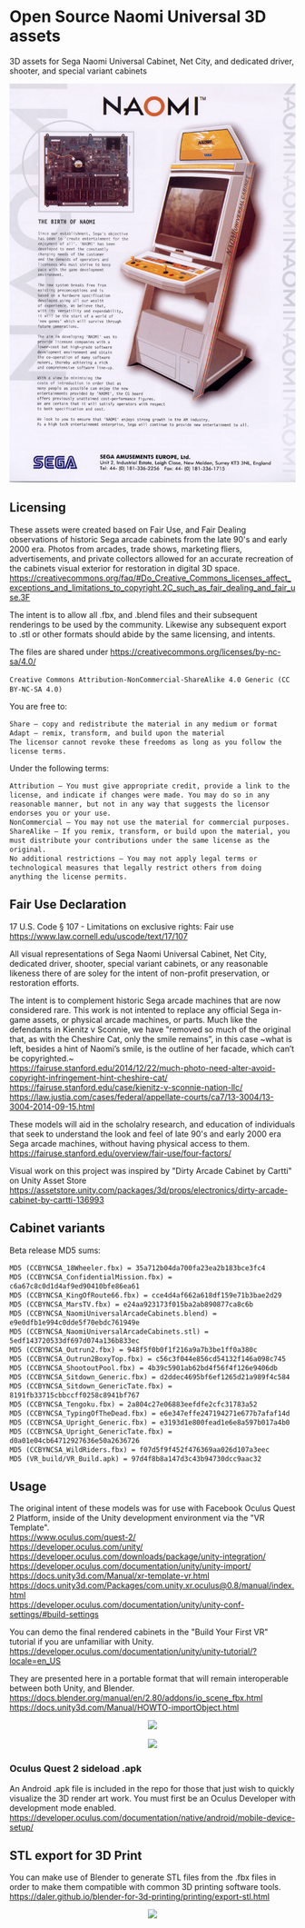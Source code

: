 # Open Source Naomi Universal 3D assets
3D assets for Sega Naomi Universal Cabinet, Net City, and dedicated driver, shooter, and special variant cabinets

<p align="center">
  <img src="https://github.com/ArcadeHustle/NaomiUniversal3D/blob/main/pics/birth.jpg">
</p>

## Licensing
These assets were created based on Fair Use, and Fair Dealing observations of historic Sega arcade cabinets from the late 90's and early 2000 era. 
Photos from arcades, trade shows, marketing fliers, advertisements, and private collectors allowed for an accurate recreation of the cabinets visual exterior for restoration in digital 3D space. https://creativecommons.org/faq/#Do_Creative_Commons_licenses_affect_exceptions_and_limitations_to_copyright.2C_such_as_fair_dealing_and_fair_use.3F

The intent is to allow all .fbx, and .blend files and their subsequent renderings to be used by the community. Likewise any subsequent export to .stl or other formats should abide by the same licensing, and intents.  

The files are shared under https://creativecommons.org/licenses/by-nc-sa/4.0/

```Creative Commons Attribution-NonCommercial-ShareAlike 4.0 Generic (CC BY-NC-SA 4.0)```

You are free to:
```
Share — copy and redistribute the material in any medium or format
Adapt — remix, transform, and build upon the material
The licensor cannot revoke these freedoms as long as you follow the license terms.
```
Under the following terms:
```
Attribution — You must give appropriate credit, provide a link to the license, and indicate if changes were made. You may do so in any reasonable manner, but not in any way that suggests the licensor endorses you or your use.
NonCommercial — You may not use the material for commercial purposes.
ShareAlike — If you remix, transform, or build upon the material, you must distribute your contributions under the same license as the original.
No additional restrictions — You may not apply legal terms or technological measures that legally restrict others from doing anything the license permits.
```
## Fair Use Declaration

17 U.S. Code § 107 - Limitations on exclusive rights: Fair use<br>
https://www.law.cornell.edu/uscode/text/17/107

All visual representations of Sega Naomi Universal Cabinet, Net City, dedicated driver, shooter, special variant cabinets, or any reasonable likeness there of are soley for the intent of non-profit preservation, or restoration efforts. 

The intent is to complement historic Sega arcade machines that are now considered rare. This work is not intented to replace any official Sega in-game assets, or physical arcade machines, or parts. 
Much like the defendants in Kienitz v Sconnie, we have "removed so much of the original that, as with the Cheshire Cat, only the smile remains”, in this case \~what is left, besides a hint of Naomi’s smile, is the outline of her facade, which can’t be copyrighted.\~<br>
https://fairuse.stanford.edu/2014/12/22/much-photo-need-alter-avoid-copyright-infringement-hint-cheshire-cat/<br>
https://fairuse.stanford.edu/case/kienitz-v-sconnie-nation-llc/<br>
https://law.justia.com/cases/federal/appellate-courts/ca7/13-3004/13-3004-2014-09-15.html

These models will aid in the scholalry research, and education of individuals that seek to understand the look and feel of late 90's and early 2000 era Sega arcade machines, without having physical access to them. 
https://fairuse.stanford.edu/overview/fair-use/four-factors/

Visual work on this project was inspired by "Dirty Arcade Cabinet by Cartti" on Unity Asset Store
https://assetstore.unity.com/packages/3d/props/electronics/dirty-arcade-cabinet-by-cartti-136993

## Cabinet variants

Beta release MD5 sums:
```
MD5 (CCBYNCSA_18Wheeler.fbx) = 35a712b04da700fa23ea2b183bce3fc4
MD5 (CCBYNCSA_ConfidentialMission.fbx) = c6a67c8c0d1d4af9ed90410bfe86ea61
MD5 (CCBYNCSA_KingOfRoute66.fbx) = cce4d4af662a618df159e71b3bae2d29
MD5 (CCBYNCSA_MarsTV.fbx) = e24aa923173f015ba2ab890877ca8c6b
MD5 (CCBYNCSA_NaomiUniversalArcadeCabinets.blend) = e9e0dfb1e994c0dde5f70ebdc761949e
MD5 (CCBYNCSA_NaomiUniversalArcadeCabinets.stl) = 5edf143720533df697d074a136b833ec
MD5 (CCBYNCSA_Outrun2.fbx) = 948f5f0b0f1f216a9a7b3be1ff0a380c
MD5 (CCBYNCSA_Outrun2BoxyTop.fbx) = c56c3f044e856cd54132f146a098c745
MD5 (CCBYNCSA_ShootoutPool.fbx) = 4b39c5901ab62bd4f56f4f126e9406db
MD5 (CCBYNCSA_Sitdown_Generic.fbx) = d2ddec4695bf6ef1265d21a989f4c584
MD5 (CCBYNCSA_Sitdown_GenericTate.fbx) = 8191fb33715cbbccff0258c8941bf767
MD5 (CCBYNCSA_Tengoku.fbx) = 2a804c27e06883eefdfe2cfc31783a52
MD5 (CCBYNCSA_TypingOfTheDead.fbx) = e6e347effe247194271e677b7afaf14d
MD5 (CCBYNCSA_Upright_Generic.fbx) = e3193d1e800fead1e6e8a597b017a4b0
MD5 (CCBYNCSA_Upright_GenericTate.fbx) = d0a01e04cb64712927636e50a2636726
MD5 (CCBYNCSA_WildRiders.fbx) = f07d5f9f452f476369aa026d107a3eec
MD5 (VR_build/VR_Build.apk) = 97d4f8b8a147d3c43b94730dcc9aac32

```
## Usage

The original intent of these models was for use with Facebook Oculus Quest 2 Platform, inside of the Unity development environment via the "VR Template".<br>
https://www.oculus.com/quest-2/<br>
https://developer.oculus.com/unity/<br>
https://developer.oculus.com/downloads/package/unity-integration/<br>
https://developer.oculus.com/documentation/unity/unity-import/<br>
https://docs.unity3d.com/Manual/xr-template-vr.html<br>
https://docs.unity3d.com/Packages/com.unity.xr.oculus@0.8/manual/index.html<br>
https://developer.oculus.com/documentation/unity/unity-conf-settings/#build-settings

You can demo the final rendered cabinets in the "Build Your First VR" tutorial if you are unfamiliar with Unity.
https://developer.oculus.com/documentation/unity/unity-tutorial/?locale=en_US

They are presented here in a portable format that will remain interoperable between both Unity, and Blender. 
https://docs.blender.org/manual/en/2.80/addons/io_scene_fbx.html
https://docs.unity3d.com/Manual/HOWTO-importObject.html

<p align="center">
  <img src="https://github.com/ArcadeHustle/NaomiUniversal3D/blob/main/pics/fleet.png">
</p>

<p align="center">
  <img src="https://github.com/ArcadeHustle/NaomiUniversal3D/blob/main/pics/Tengoku.jpeg">
</p>

### Oculus Quest 2 sideload .apk
An Android .apk file is included in the repo for those that just wish to quickly visualize the 3D render art work. You must first be an Oculus Developer with development mode enabled. 
https://developer.oculus.com/documentation/native/android/mobile-device-setup/

## STL export for 3D Print

You can make use of Blender to generate STL files from the .fbx files in order to make them compatible with common 3D printing software tools. 
https://daler.github.io/blender-for-3d-printing/printing/export-stl.html

<p align="center">
  <img src="https://github.com/ArcadeHustle/NaomiUniversal3D/blob/main/pics/export.png">
</p>
